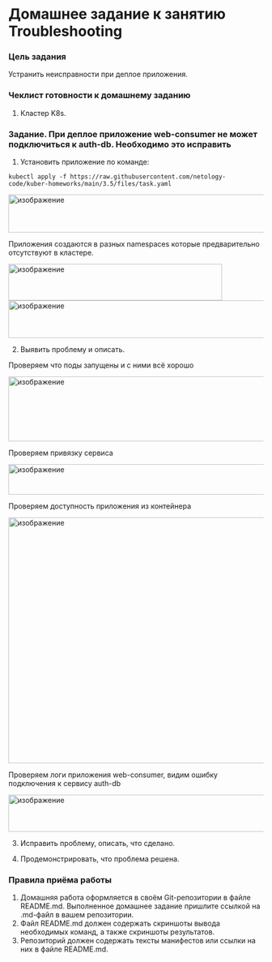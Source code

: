 # Домашнее задание к занятию Troubleshooting

### Цель задания

Устранить неисправности при деплое приложения.

### Чеклист готовности к домашнему заданию

1. Кластер K8s.

### Задание. При деплое приложение web-consumer не может подключиться к auth-db. Необходимо это исправить

1. Установить приложение по команде:
```shell
kubectl apply -f https://raw.githubusercontent.com/netology-code/kuber-homeworks/main/3.5/files/task.yaml
```

<img width="1533" height="75" alt="изображение" src="https://github.com/user-attachments/assets/26faf03c-bad6-4b05-9259-6578fd6f0a14" />

Приложения создаются в разных namespaces которые предварительно отсутствуют в кластере.

<img width="422" height="72" alt="изображение" src="https://github.com/user-attachments/assets/955e4a59-99fc-46f3-af45-2af564198fcb" />

<img width="1140" height="74" alt="изображение" src="https://github.com/user-attachments/assets/669eb5f3-cd9c-419e-895c-08914e1fee9e" />

2. Выявить проблему и описать.

Проверяем что поды запущены и с ними всё хорошо

<img width="615" height="128" alt="изображение" src="https://github.com/user-attachments/assets/480e6039-ad50-4c4f-838a-5c0808574f44" />

Проверяем привязку сервиса

<img width="757" height="60" alt="изображение" src="https://github.com/user-attachments/assets/7ba2d3c6-8f2c-48a6-b743-2407e73e0126" />

Проверяем доступность приложения из контейнера

<img width="696" height="485" alt="изображение" src="https://github.com/user-attachments/assets/4da980e2-d108-4123-8713-8ee4a4877e73" />

Проверяем логи приложения web-consumer, видим ошибку подключения к сервису auth-db

<img width="625" height="73" alt="изображение" src="https://github.com/user-attachments/assets/92ee380d-3e88-4f3e-bc11-86508b4026bc" />

3. Исправить проблему, описать, что сделано.

4. Продемонстрировать, что проблема решена.


### Правила приёма работы

1. Домашняя работа оформляется в своём Git-репозитории в файле README.md. Выполненное домашнее задание пришлите ссылкой на .md-файл в вашем репозитории.
2. Файл README.md должен содержать скриншоты вывода необходимых команд, а также скриншоты результатов.
3. Репозиторий должен содержать тексты манифестов или ссылки на них в файле README.md.
